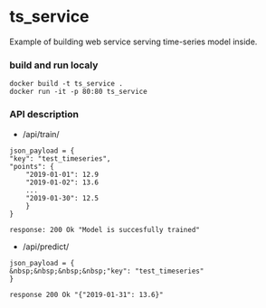 # ts_service
Example of building web service serving time-series model inside.

### build and run localy
```
docker build -t ts_service .  
docker run -it -p 80:80 ts_service
```

### API description
* /api/train/

```
json_payload = {  
"key": "test_timeseries",  
"points": {  
    "2019-01-01": 12.9  
    "2019-01-02": 13.6  
    ...  
    "2019-01-30": 12.5  
    }   
}
```

```
response: 200 Ok "Model is succesfully trained"
```

* /api/predict/

```
json_payload = {  
&nbsp;&nbsp;&nbsp;&nbsp;"key": "test_timeseries"  
}  
```

```
response 200 Ok "{"2019-01-31": 13.6}"
```
